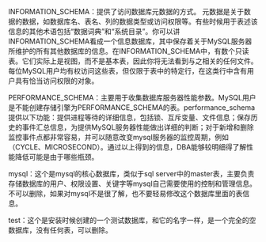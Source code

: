
INFORMATION_SCHEMA：提供了访问数据库元数据的方式。
元数据是关于数据的数据，如数据库名、表名、列的数据类型或访问权限等。有些时候用于表述该信息的其他术语包括“数据词典”和“系统目录”。你可以讲INFORMATION_SCHEMA看成一个信息数据库，其中保存着关于MySQL服务器所维护的所有其他数据库的信息。在INFORMATION_SCHEMA中，有数个只读表。它们实际上是视图，而不是基本表，因此你将无法看到与之相关的任何文件。每位MySQL用户均有权访问这些表，但仅限于表中的特定行，在这类行中含有用户具有恰当访问权限的对象。

PERFORMANCE_SCHEMA：主要用于收集数据库服务器性能参数。MySQL用户是不能创建存储引擎为PERFORMANCE_SCHEMA的表。performance_schema提供以下功能：提供进程等待的详细信息，包括锁、互斥变量、文件信息；保存历史的事件汇总信息，为提供MySQL服务器性能做出详细的判断；对于新增和删除监控事件点都非常容易，并可以随意改变mysql服务器的监控周期，例如（CYCLE、MICROSECOND）。通过以上得到的信息，DBA能够较明细得了解性能降低可能是由于哪些瓶颈。

mysql：这个是mysql的核心数据库，类似于sql server中的master表，主要负责存储数据库的用户、权限设置、关键字等mysql自己需要使用的控制和管理信息。不可以删除，如果对mysql不是很了解，也不要轻易修改这个数据库里面的表信息。

test：这个是安装时候创建的一个测试数据库，和它的名字一样，是一个完全的空数据库，没有任何表，可以删除。